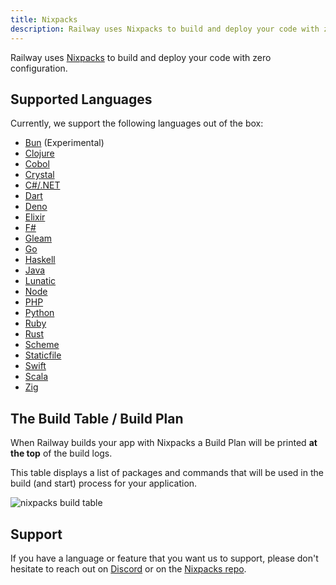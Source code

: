 ```yaml
---
title: Nixpacks
description: Railway uses Nixpacks to build and deploy your code with zero configuration.
---
```


Railway uses <a href="https://nixpacks.com/docs" target="_blank">Nixpacks</a> to build and deploy your code with
zero configuration.

## Supported Languages

Currently, we support the following languages out of the box:
- [Bun](https://nixpacks.com/docs/providers/node#bun-support) (Experimental)
- [Clojure](https://nixpacks.com/docs/providers/clojure)
- [Cobol](https://nixpacks.com/docs/providers/cobol)
- [Crystal](https://nixpacks.com/docs/providers/crystal)
- [C#/.NET](https://nixpacks.com/docs/providers/csharp)
- [Dart](https://nixpacks.com/docs/providers/dart)
- [Deno](https://nixpacks.com/docs/providers/deno)
- [Elixir](https://nixpacks.com/docs/providers/elixir)
- [F#](https://nixpacks.com/docs/providers/fsharp)
- [Gleam](https://nixpacks.com/docs/providers/gleam)
- [Go](https://nixpacks.com/docs/providers/go)
- [Haskell](https://nixpacks.com/docs/providers/haskell)
- [Java](https://nixpacks.com/docs/providers/java)
- [Lunatic](https://nixpacks.com/docs/providers/lunatic)
- [Node](https://nixpacks.com/docs/providers/node)
- [PHP](https://nixpacks.com/docs/providers/php)
- [Python](https://nixpacks.com/docs/providers/python)
- [Ruby](https://nixpacks.com/docs/providers/ruby)
- [Rust](https://nixpacks.com/docs/providers/rust)
- [Scheme](https://nixpacks.com/docs/providers/scheme)
- [Staticfile](https://nixpacks.com/docs/providers/staticfile)
- [Swift](https://nixpacks.com/docs/providers/swift)
- [Scala](https://nixpacks.com/docs/providers/scala)
- [Zig](https://nixpacks.com/docs/providers/zig-lang)

## The Build Table / Build Plan

When Railway builds your app with Nixpacks a Build Plan will be printed **at the top** of the build logs.

This table displays a list of packages and commands that will be used in the build (and start) process for your application.

<Image
src="https://res.cloudinary.com/railway/image/upload/v1722994637/docs/build_table_j6izfy.png"
alt="nixpacks build table"
layout="responsive"
width={1365} height={790} quality={80} />

## Support

If you have a language or feature that you want us to support, please don't hesitate to
reach out on <a href="https://discord.gg/xAm2w6g" target="_blank">Discord</a> or on the <a href="https://github.com/railwayapp/nixpacks/discussions/245" target="_blank">Nixpacks repo</a>.

